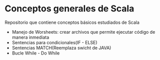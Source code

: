 # Conceptos generales de Scala

Repositorio que contiene conceptos básicos estudiados de Scala

- Manejo de Worsheets: crear archivos que permite ejecutar código de manera inmediata
- Sentencias para condicionales(IF - ELSE)
- Sentencias MATCH(Reemplaza swicht de JAVA)
- Bucle While - Do While
